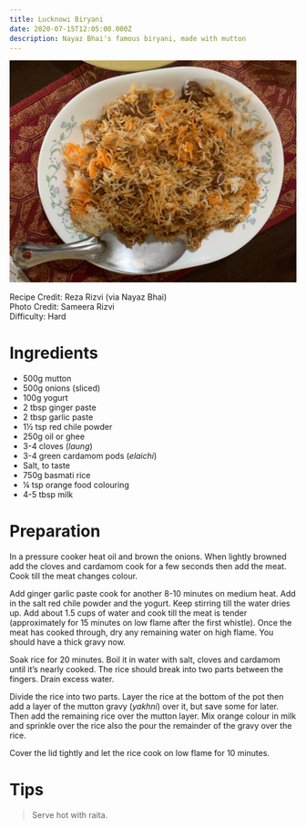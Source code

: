 ```yaml
---
title: Lucknowi Biryani
date: 2020-07-15T12:05:00.000Z
description: Nayaz Bhai's famous biryani, made with mutton
---
```

![](lucknowi-biryani.jpeg)

Recipe Credit: Reza Rizvi (via Nayaz Bhai)  
Photo Credit: Sameera Rizvi  
Difficulty: Hard  

# Ingredients

* 500g mutton 
* 500g onions (sliced)
* 100g yogurt 
* 2 tbsp ginger paste
* 2 tbsp garlic paste 
* 1½ tsp red chile powder 
* 250g oil or ghee
* 3-4 cloves (*laung*)
* 3-4 green cardamom pods (*elaichi*)
* Salt, to taste 
* 750g basmati rice 
* ¼ tsp orange food colouring
* 4-5 tbsp milk

# Preparation
In a pressure cooker heat oil and brown the onions. When lightly browned add the cloves and cardamom cook for a few seconds then add the meat. Cook till the meat changes colour.

Add ginger garlic paste cook for another 8-10 minutes on medium heat. Add in the salt red chile powder and the yogurt. Keep stirring till the water dries up. Add about 1.5 cups of water and cook till the meat is tender (approximately for 15 minutes on low flame after the first whistle). Once the meat has cooked through, dry any remaining water on high flame. You should have a thick gravy now.

Soak rice for 20 minutes. Boil it in water with salt, cloves and cardamom until it’s nearly cooked. The rice should break into two parts between the fingers. Drain excess water.

Divide the rice into two parts. Layer the rice at the bottom of the pot then add a layer of the mutton gravy (*yakhni*) over it, but save some for later. Then add the remaining rice over the mutton layer. Mix orange colour in milk and sprinkle over the rice also the pour the remainder of the gravy over the rice.

Cover the lid tightly and let the rice cook on low flame for 10 minutes.

# Tips

> Serve hot with raita.
